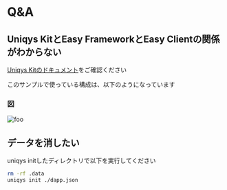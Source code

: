 # Q&A
## Uniqys KitとEasy FrameworkとEasy Clientの関係がわからない

[Uniqys Kitのドキュメント](https://uniqys.github.io/UniqysKitDocs/ja/easy-framework/easy-framework.html#%E4%BB%95%E7%B5%84%E3%81%BF)をご確認ください

このサンプルで使っている構成は、以下のようになっています

### 図
<img :src="$withBase('/img/Uniqys.png')" alt="foo">

## データを消したい
uniqys initしたディレクトリで以下を実行してください

```sh
rm -rf .data
uniqys init ./dapp.json
```
